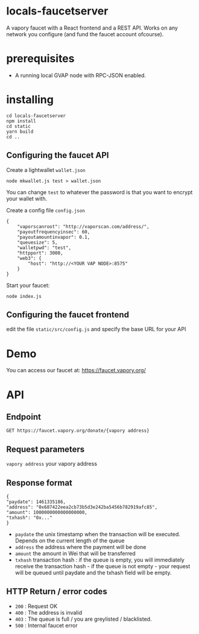# locals-faucetserver

A vapory faucet with a React frontend and a REST API. Works on any network you configure (and fund the faucet account ofcourse).

# prerequisites

- A running local GVAP node with RPC-JSON enabled.

# installing


```
cd locals-faucetserver
npm install
cd static
yarn build
cd ..
```

## Configuring the faucet API

Create a lightwallet ```wallet.json```

```
node mkwallet.js test > wallet.json
```

You can change `test` to whatever the password is that you want to encrypt your wallet with.

Create a config file ```config.json```

```
{
	"vaporscanroot": "http://vaporscan.com/address/",
	"payoutfrequencyinsec": 60,
	"payoutamountinvapor": 0.1,
	"queuesize": 5,
	"walletpwd": "test",
	"httpport": 3000,
	"web3": {
		"host": "http://<YOUR VAP NODE>:8575"
	}
}
```

Start your faucet:

```
node index.js
```


## Configuring the faucet frontend

edit the file `static/src/config.js` and specify the base URL for your API



# Demo

You can access our faucet at:
https://faucet.vapory.org/

# API

## Endpoint
```GET https://faucet.vapory.org/donate/{vapory address}```

## Request parameters
```vapory address``` your vapory address

## Response format
```
{
"paydate": 1461335186,
"address": "0x687422eea2cb73b5d3e242ba5456b782919afc85",
"amount": 1000000000000000000,
"txhash": "0x..."
}
```

* ```paydate``` the unix timestamp when the transaction will be executed. Depends on the current length of the queue
* ```address``` the address where the payment will be done
* ```amount``` the amount in Wei that will be transferred
* ```txhash``` transaction hash : if the queue is empty, you will immediately receive the transaction hash - if the queue is not empty - your request will be queued until paydate and the txhash field will be empty.

## HTTP Return / error codes

* ```200``` : Request OK
* ```400``` : The address is invalid
* ```403``` : The queue is full / you are greylisted / blacklisted.
* ```500``` : Internal faucet error












